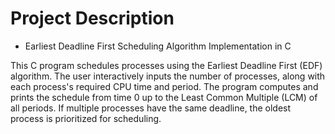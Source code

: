 # Project Description

- Earliest Deadline First Scheduling Algorithm Implementation in C

This C program schedules processes using the Earliest Deadline First (EDF) algorithm. The user interactively inputs the number of 
processes, along with each process's required CPU time and period. 
The program computes and prints the schedule from time 0 up to the Least Common Multiple (LCM) of all periods. 
If multiple processes have the same deadline, the oldest process is prioritized for scheduling.
